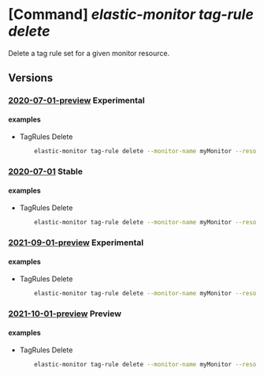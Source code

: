 # [Command] _elastic-monitor tag-rule delete_

Delete a tag rule set for a given monitor resource.

## Versions

### [2020-07-01-preview](/Resources/mgmt-plane/L3N1YnNjcmlwdGlvbnMve30vcmVzb3VyY2Vncm91cHMve30vcHJvdmlkZXJzL21pY3Jvc29mdC5lbGFzdGljL21vbml0b3JzL3t9L3RhZ3J1bGVzL3t9/2020-07-01-preview.xml) **Experimental**

<!-- mgmt-plane /subscriptions/{}/resourcegroups/{}/providers/microsoft.elastic/monitors/{}/tagrules/{} 2020-07-01-preview -->

#### examples

- TagRules Delete
    ```bash
        elastic-monitor tag-rule delete --monitor-name myMonitor --resource-group myResourceGroup --rule-set-name default
    ```

### [2020-07-01](/Resources/mgmt-plane/L3N1YnNjcmlwdGlvbnMve30vcmVzb3VyY2Vncm91cHMve30vcHJvdmlkZXJzL21pY3Jvc29mdC5lbGFzdGljL21vbml0b3JzL3t9L3RhZ3J1bGVzL3t9/2020-07-01.xml) **Stable**

<!-- mgmt-plane /subscriptions/{}/resourcegroups/{}/providers/microsoft.elastic/monitors/{}/tagrules/{} 2020-07-01 -->

#### examples

- TagRules Delete
    ```bash
        elastic-monitor tag-rule delete --monitor-name myMonitor --resource-group myResourceGroup --rule-set-name default
    ```

### [2021-09-01-preview](/Resources/mgmt-plane/L3N1YnNjcmlwdGlvbnMve30vcmVzb3VyY2Vncm91cHMve30vcHJvdmlkZXJzL21pY3Jvc29mdC5lbGFzdGljL21vbml0b3JzL3t9L3RhZ3J1bGVzL3t9/2021-09-01-preview.xml) **Experimental**

<!-- mgmt-plane /subscriptions/{}/resourcegroups/{}/providers/microsoft.elastic/monitors/{}/tagrules/{} 2021-09-01-preview -->

#### examples

- TagRules Delete
    ```bash
        elastic-monitor tag-rule delete --monitor-name myMonitor --resource-group myResourceGroup --rule-set-name default
    ```

### [2021-10-01-preview](/Resources/mgmt-plane/L3N1YnNjcmlwdGlvbnMve30vcmVzb3VyY2Vncm91cHMve30vcHJvdmlkZXJzL21pY3Jvc29mdC5lbGFzdGljL21vbml0b3JzL3t9L3RhZ3J1bGVzL3t9/2021-10-01-preview.xml) **Preview**

<!-- mgmt-plane /subscriptions/{}/resourcegroups/{}/providers/microsoft.elastic/monitors/{}/tagrules/{} 2021-10-01-preview -->

#### examples

- TagRules Delete
    ```bash
        elastic-monitor tag-rule delete --monitor-name myMonitor --resource-group myResourceGroup --rule-set-name default
    ```
